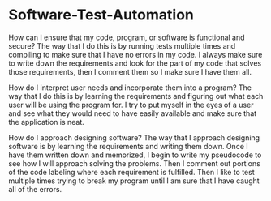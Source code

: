 # Software-Test-Automation

How can I ensure that my code, program, or software is functional and secure?
The way that I do this is by running tests multiple times and compiling to make sure that I have no errors in my code. I always make sure to write down the requirements and look for the part of my code that solves those requirements, then I comment them so I make sure I have them all.

How do I interpret user needs and incorporate them into a program?
The way that I do this is by learning the requirements and figuring out what each user will be using the program for. I try to put myself in the eyes of a user and see what they would need to have easily available and make sure that the application is neat.

How do I approach designing software?
The way that I approach designing software is by learning the requirements and writing them down. Once I have them written down and memorized, I begin to write my pseudocode to see how I will approach solving the problems. Then I comment out portions of the code labeling where each requirement is fulfilled. Then I like to test multiple times trying to break my program until I am sure that I have caught all of the errors. 
